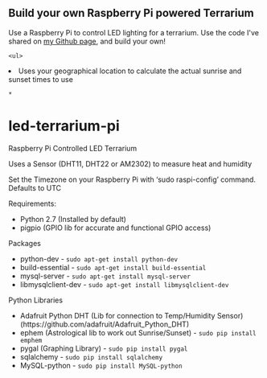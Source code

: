 <div class="main-content">
  <h2 id="how-to-build-your-own-raspberry-pi-powered-terrarium">Build your own Raspberry Pi powered Terrarium</h2>
  <p>Use a Raspberry Pi to control LED lighting for a terrarium. Use the code I've shared on <a href="https://github.com/mpainenz/led-terrarium-pi">my Github page</a>, and build your own!
    </p>
    
    
    <ul>
  <li>Uses your geographical location to calculate the actual sunrise and sunset times to use</li>
</ul>
    
    * 
    
</div>

<div class="parallax-window"
     id="image1"
     data-parallax="scroll" 
     data-image-src="/led-terrarium-pi/assets/img/test.jpg">         
</div>

<div class="main-content">

<h1 id="led-terrarium-pi">led-terrarium-pi</h1>
<p>Raspberry Pi Controlled LED Terrarium</p>

<p>Uses a Sensor (DHT11, DHT22 or AM2302) to measure heat and humidity</p>

<p>Set the Timezone on your Raspberry Pi with ‘sudo raspi-config’ command. Defaults to UTC</p>

<p>Requirements:</p>
<ul>
  <li>Python 2.7 (Installed by default)</li>
  <li>pigpio (GPIO lib for accurate and functional GPIO access)</li>
</ul>

<p>Packages</p>
<ul>
  <li>python-dev - <code class="highlighter-rouge">sudo apt-get install python-dev</code></li>
  <li>build-essential - <code class="highlighter-rouge">sudo apt-get install build-essential</code></li>
  <li>mysql-server - <code class="highlighter-rouge">sudo apt-get install mysql-server</code></li>
  <li>libmysqlclient-dev - <code class="highlighter-rouge">sudo apt-get install libmysqlclient-dev</code></li>
</ul>

<p>Python Libraries</p>
<ul>
  <li>Adafruit Python DHT (Lib for connection to Temp/Humidity Sensor) (https://github.com/adafruit/Adafruit_Python_DHT)</li>
  <li>ephem (Astrological lib to work out Sunrise/Sunset) - <code class="highlighter-rouge">sudo pip install emphem</code></li>
  <li>pygal (Graphing Library) - <code class="highlighter-rouge">sudo pip install pygal</code></li>
  <li>sqlalchemy - <code class="highlighter-rouge">sudo pip install sqlalchemy</code></li>
  <li>MySQL-python - <code class="highlighter-rouge">sudo pip install MySQL-python</code></li>
</ul>

